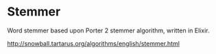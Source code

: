 # Stemmer

Word stemmer based upon Porter 2 stemmer algorithm, written in Elixir.

http://snowball.tartarus.org/algorithms/english/stemmer.html
